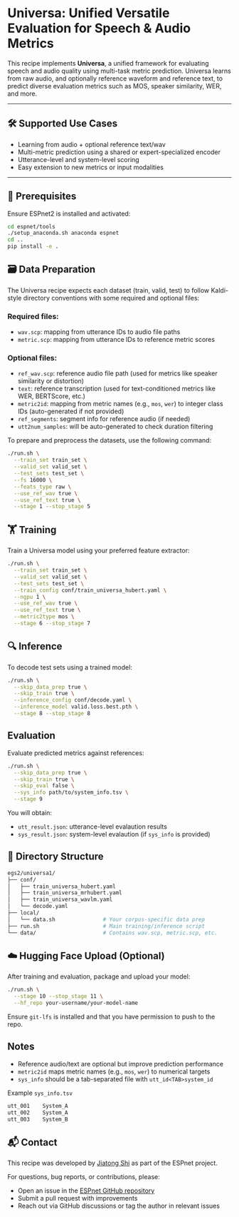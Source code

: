 # Universa: Unified Versatile Evaluation for Speech & Audio Metrics

This recipe implements **Universa**, a unified framework for evaluating speech and audio quality using multi-task metric prediction. Universa learns from raw audio, and optionally reference waveform and reference text, to predict diverse evaluation metrics such as MOS, speaker similarity, WER, and more.

---

## 🛠️ Supported Use Cases

- Learning from audio + optional reference text/wav
- Multi-metric prediction using a shared or expert-specialized encoder
- Utterance-level and system-level scoring
- Easy extension to new metrics or input modalities

---

## 🧩 Prerequisites

Ensure ESPnet2 is installed and activated:

```bash
cd espnet/tools
./setup_anaconda.sh anaconda espnet
cd ..
pip install -e .
```

## 🗃️ Data Preparation

The Universa recipe expects each dataset (train, valid, test) to follow Kaldi-style directory conventions with some required and optional files:

### Required files:
- `wav.scp`: mapping from utterance IDs to audio file paths
- `metric.scp`: mapping from utterance IDs to reference metric scores

### Optional files:
- `ref_wav.scp`: reference audio file path (used for metrics like speaker similarity or distortion)
- `text`: reference transcription (used for text-conditioned metrics like WER, BERTScore, etc.)
- `metric2id`: mapping from metric names (e.g., `mos`, `wer`) to integer class IDs (auto-generated if not provided)
- `ref_segments`: segment info for reference audio (if needed)
- `utt2num_samples`: will be auto-generated to check duration filtering

To prepare and preprocess the datasets, use the following command:

```bash
./run.sh \
  --train_set train_set \
  --valid_set valid_set \
  --test_sets test_set \
  --fs 16000 \
  --feats_type raw \
  --use_ref_wav true \
  --use_ref_text true \
  --stage 1 --stop_stage 5
```

## 🏋️ Training
Train a Universa model using your preferred feature extractor:

```bash
./run.sh \
  --train_set train_set \
  --valid_set valid_set \
  --test_sets test_set \
  --train_config conf/train_universa_hubert.yaml \
  --ngpu 1 \
  --use_ref_wav true \
  --use_ref_text true \
  --metric2type mos \
  --stage 6 --stop_stage 7
```

## 🔍 Inference
To decode test sets using a trained model:
```bash
./run.sh \
  --skip_data_prep true \
  --skip_train true \
  --inference_config conf/decode.yaml \
  --inference_model valid.loss.best.pth \
  --stage 8 --stop_stage 8
```

## Evaluation
Evaluate predicted metrics against references:
```bash
./run.sh \
  --skip_data_prep true \
  --skip_train true \
  --skip_eval false \
  --sys_info path/to/system_info.tsv \
  --stage 9
```
You will obtain:
- `utt_result.json`: utterance-level evalaution results
- `sys_result.json`: system-level evalaution (if `sys_info` is provided)

## 📁 Directory Structure

```bash
egs2/universa1/
├── conf/
│   ├── train_universa_hubert.yaml
│   ├── train_universa_mrhubert.yaml
│   ├── train_universa_wavlm.yaml
│   └── decode.yaml
├── local/
│   └── data.sh               # Your corpus-specific data prep
├── run.sh                    # Main training/inference script
└── data/                     # Contains wav.scp, metric.scp, etc.
```

## ☁️ Hugging Face Upload (Optional)
After training and evaluation, package and upload your model:

```bash
./run.sh \
  --stage 10 --stop_stage 11 \
  --hf_repo your-username/your-model-name
```
Ensure `git-lfs` is installed and that you have permission to push to the repo.

## Notes
- Reference audio/text are optional but improve prediction performance
- `metric2id` maps metric names (e.g., `mos`, `wer`) to numerical targets
- `sys_info` should be a tab-separated file with `utt_id<TAB>system_id`

Example `sys_info.tsv`
```bash
utt_001    System_A
utt_002    System_A
utt_003    System_B
```

## 📬 Contact

This recipe was developed by [Jiatong Shi](https://github.com/ftshijt) as part of the ESPnet project.

For questions, bug reports, or contributions, please:

- Open an issue in the [ESPnet GitHub repository](https://github.com/espnet/espnet/issues)
- Submit a pull request with improvements
- Reach out via GitHub discussions or tag the author in relevant issues
